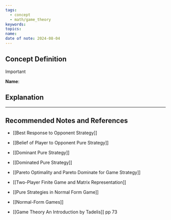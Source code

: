 ```yaml
---
tags:
  - concept
  - math/game_theory
keywords: 
topics: 
name: 
date of note: 2024-08-04
---
```


## Concept Definition

>[!important]
>**Name**: 



## Explanation





-----------
##  Recommended Notes and References


- [[Best Response to Opponent Strategy]]
- [[Belief of Player to Opponent Pure Strategy]]
- [[Dominant Pure Strategy]]
- [[Dominated Pure Strategy]]

- [[Pareto Optimality and Pareto Dominate for Game Strategy]]
- [[Two-Player Finite Game and Matrix Representation]]
- [[Pure Strategies in Normal Form Game]]
- [[Normal-Form Games]]



- [[Game Theory An Introduction by Tadelis]] pp 73